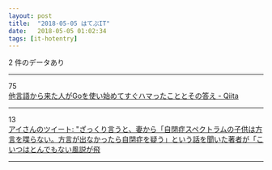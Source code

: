 ```yaml
---
layout: post
title:  "2018-05-05 はてぶIT"
date:   2018-05-05 01:02:34
tags: [it-hotentry]
---
```

2 件のデータあり

<hr><div class="row">
<div class="col-1"><span class="badge badge-pill badge-success h2">75</span></div>
<div class="col-11"><a href='https://qiita.com/mumoshu/items/0d2f2a13c6e9fc8da2a4' target='_blank'>他言語から来た人がGoを使い始めてすぐハマったこととその答え - Qiita</a></div>
</div>
<hr>
<div class="row">
<div class="col-1"><span class="badge badge-pill badge-success h2">13</span></div>
<div class="col-11"><a href='http://twitter.com/i_aka_c/status/989352414485467136' target='_blank'>アイさんのツイート: "ざっくり言うと、妻から「自閉症スペクトラムの子供は方言を喋らない。方言が出なかったら自閉症を疑う」という話を聞いた著者が「こいつはとんでもない風説が飛</a></div>
</div>
<hr>
